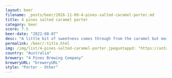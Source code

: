 ```yaml
---
layout: beer
filename: _posts/beer/2016-11-09-4-pines-salted-caramel-porter.md
title: 4 pines salted caramel porter
category: beer
score: 7.5
beer-date: "2022-08-07"
desc: "A little bit of sweetness comes through from the caramel but mostly just an easy porter"
permalink: /beer/:title.html
img: /img/list/4-pines-salted-caramel-porter.jpeguntappd: "https://untappd.com/b/4-pines-brewing-company-keller-door--salted-caramel-porter/4861826"
country: "Australia"
brewery: "4 Pines Brewing Company"
breweryURL: "breweryURL"
style: "Porter - Other"
---
```

